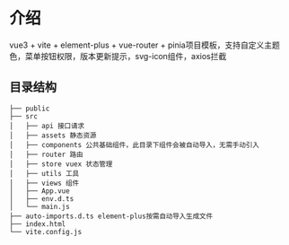 # 介绍
vue3 + vite + element-plus + vue-router + pinia项目模板，支持自定义主题色，菜单按钮权限，版本更新提示，svg-icon组件，axios拦截

## 目录结构
```
├── public
├── src
│   ├── api 接口请求
│   ├── assets 静态资源
│   ├── components 公共基础组件，此目录下组件会被自动导入，无需手动引入
│   ├── router 路由
│   ├── store vuex 状态管理
│   ├── utils 工具
│   ├── views 组件
│   ├── App.vue
│   ├── env.d.ts
│   └── main.js
├── auto-imports.d.ts element-plus按需自动导入生成文件
├── index.html
└── vite.config.js
```